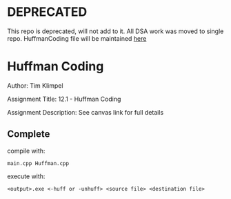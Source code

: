 # **DEPRECATED**
This repo is deprecated, will not add to it.  All DSA work was moved to single repo.  HuffmanCoding file will be maintained [here](https://github.com/tkm3d1a/DSA-Foundations/tree/main/Huffman-coding)

# Huffman Coding

Author: Tim Klimpel

Assignment Title: 12.1 - Huffman Coding

Assignment Description: See canvas link for full details

## Complete

compile with:
```
main.cpp Huffman.cpp
```
execute with:
```
<output>.exe <-huff or -unhuff> <source file> <destination file>
```
